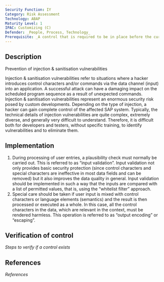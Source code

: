 ```yaml
---
Security Function: IY
Category: Risk Assessment
Technology: ABAP
Maturity Level: 1
IPAC: Customizing (C)
Defender: _People, Process, Technology_
Prerequisite: _A control that is required to be in place before the current one_
---
```


## Description

Prevention of injection & sanitisation vulnerabilities

Injection & sanitisation vulnerabilities refer to situations where a hacker introduces control characters and/or commands via the data channel (input) into an application. A successful attack can have a damaging impact on the scheduled program sequence as a result of unexpected commands.
Injection & sanitisation vulnerabilities represent an enormous security risk posed by custom developments. Depending on the type of injection, a hacker can gain complete control of the affected SAP system. Typically, the technical details of injection vulnerabilities are quite complex, extremely diverse, and generally very difficult to understand. Therefore, it is difficult both for developers and testers, without specific training, to identify vulnerabilities and to eliminate them.


## Implementation

1.	During processing of user entries, a plausibility check must normally be carried out. This is referred to as “input validation”. Input validation not only provides basic security protection (since control characters and special characters are ineffective in most data fields and can be removed) but it also improves the data quality in general. Input validation should be implemented in such a way that the inputs are compared with a list of permitted values, that is, using the “whitelist filter” approach.
2.	Special care should be taken if user input is mixed with control characters or language elements (semantics) and the result is then processed or executed as a whole. In this case, all the control characters in the data, which are relevant in the context, must be rendered harmless. This operation is referred to as “output encoding” or “escaping”.


## Verification of control

_Steps to verify if a control exists_

## References

_References_
